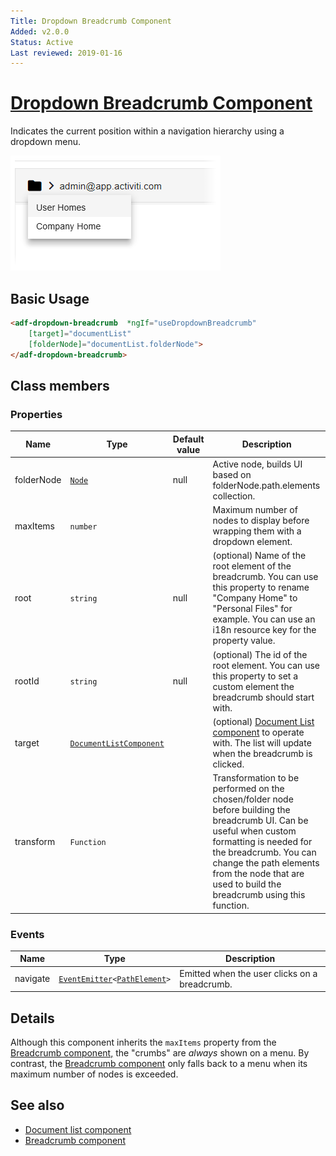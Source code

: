 ```yaml
---
Title: Dropdown Breadcrumb Component
Added: v2.0.0
Status: Active
Last reviewed: 2019-01-16
---
```


# [Dropdown Breadcrumb Component](../../../lib/content-services/src/lib/breadcrumb/dropdown-breadcrumb.component.ts "Defined in dropdown-breadcrumb.component.ts")

Indicates the current position within a navigation hierarchy using a dropdown menu.

![Dropdown Breadcrumb screenshot](../../docassets/images/DropdownBreadcrumb.png)

## Basic Usage

```html
<adf-dropdown-breadcrumb  *ngIf="useDropdownBreadcrumb"
    [target]="documentList"
    [folderNode]="documentList.folderNode">
</adf-dropdown-breadcrumb>
```

## Class members

### Properties

| Name | Type | Default value | Description |
| ---- | ---- | ------------- | ----------- |
| folderNode | [`Node`](https://github.com/Alfresco/alfresco-js-api/blob/development/src/api/content-rest-api/docs/Node.md) | null | Active node, builds UI based on folderNode.path.elements collection. |
| maxItems | `number` |  | Maximum number of nodes to display before wrapping them with a dropdown element. |
| root | `string` | null | (optional) Name of the root element of the breadcrumb. You can use this property to rename "Company Home" to "Personal Files" for example. You can use an i18n resource key for the property value. |
| rootId | `string` | null | (optional) The id of the root element. You can use this property to set a custom element the breadcrumb should start with. |
| target | [`DocumentListComponent`](../../content-services/components/document-list.component.md) |  | (optional) [Document List component](../../content-services/components/document-list.component.md) to operate with. The list will update when the breadcrumb is clicked. |
| transform | `Function` |  | Transformation to be performed on the chosen/folder node before building the breadcrumb UI. Can be useful when custom formatting is needed for the breadcrumb. You can change the path elements from the node that are used to build the breadcrumb using this function. |

### Events

| Name | Type | Description |
| ---- | ---- | ----------- |
| navigate | [`EventEmitter`](https://angular.io/api/core/EventEmitter)`<`[`PathElement`](https://github.com/Alfresco/alfresco-js-api/blob/development/src/api/content-rest-api/docs/PathElement.md)`>` | Emitted when the user clicks on a breadcrumb. |

## Details

Although this component inherits the `maxItems` property from the [Breadcrumb component,](breadcrumb.component.md) the
"crumbs" are _always_ shown on a menu. By contrast, the [Breadcrumb component](breadcrumb.component.md) only falls back
to a menu when its maximum number of nodes is exceeded. 

## See also

-   [Document list component](document-list.component.md)
-   [Breadcrumb component](breadcrumb.component.md)
